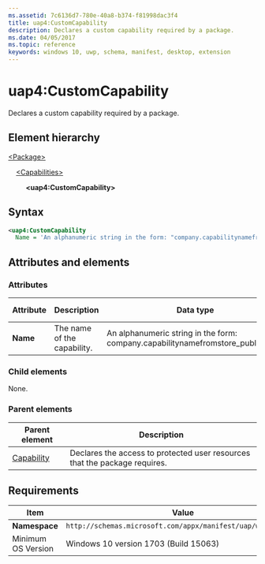 ```yaml
---
ms.assetid: 7c6136d7-780e-40a8-b374-f81998dac3f4
title: uap4:CustomCapability
description: Declares a custom capability required by a package.
ms.date: 04/05/2017
ms.topic: reference
keywords: windows 10, uwp, schema, manifest, desktop, extension 
---
```


# uap4:CustomCapability

Declares a custom capability required by a package.

## Element hierarchy

[\<Package\>](element-package.md)

&nbsp;&nbsp;&nbsp;&nbsp;[\<Capabilities\>](element-capabilities.md)

&nbsp;&nbsp;&nbsp;&nbsp; &nbsp;&nbsp;&nbsp;&nbsp;**\<uap4:CustomCapability\>**

## Syntax

```xml
<uap4:CustomCapability
  Name = 'An alphanumeric string in the form: "company.capabilitynamefromstore_publisherId".' >
```

## Attributes and elements

### Attributes

| Attribute | Description | Data type | Required | Default value |
|-|-|-|-|-|
| **Name** | The name of the capability. | An alphanumeric string in the form: company.capabilitynamefromstore_publisherId.  | Yes |  |

### Child elements

None.

### Parent elements

| Parent element | Description |
|-|-|
| [Capability](element-capabilities.md) | Declares the access to protected user resources that the package requires. |

## Requirements

| Item | Value |
|--|--|
| **Namespace** | `http://schemas.microsoft.com/appx/manifest/uap/windows10/4` |
| Minimum OS Version | Windows 10 version 1703 (Build 15063) |
